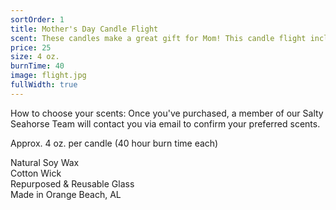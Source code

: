 ```yaml
---
sortOrder: 1
title: Mother's Day Candle Flight
scent: These candles make a great gift for Mom! This candle flight includes three 4 oz. mini candles - you choose the scents.
price: 25
size: 4 oz.
burnTime: 40
image: flight.jpg
fullWidth: true
---
```


How to choose your scents:  Once you've purchased, a member of our Salty Seahorse Team will contact you via email to confirm your preferred scents.<br>

Approx. 4 oz. per candle (40 hour burn time each)<br>

Natural Soy Wax<br>
Cotton Wick<br>
Repurposed & Reusable Glass<br>
Made in Orange Beach, AL